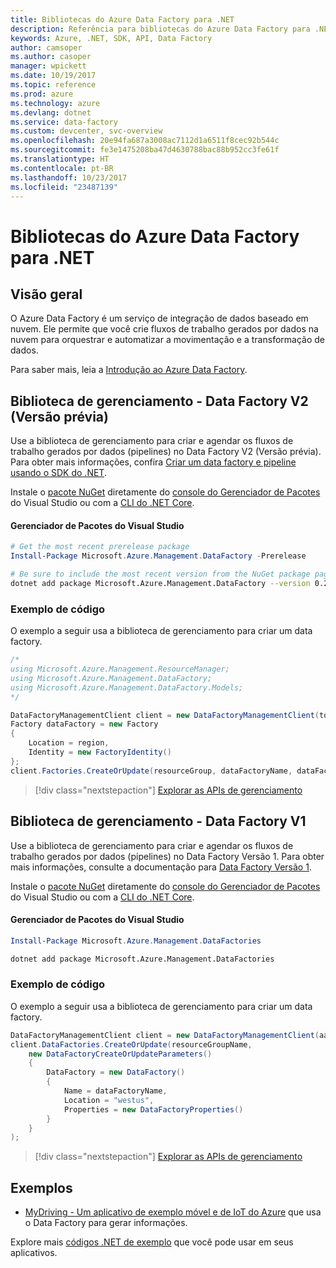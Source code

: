 ```yaml
---
title: Bibliotecas do Azure Data Factory para .NET
description: Referência para bibliotecas do Azure Data Factory para .NET
keywords: Azure, .NET, SDK, API, Data Factory
author: camsoper
ms.author: casoper
manager: wpickett
ms.date: 10/19/2017
ms.topic: reference
ms.prod: azure
ms.technology: azure
ms.devlang: dotnet
ms.service: data-factory
ms.custom: devcenter, svc-overview
ms.openlocfilehash: 20e94fa687a3008ac7112d1a6511f8cec92b544c
ms.sourcegitcommit: fe3e1475208ba47d4630788bac88b952cc3fe61f
ms.translationtype: HT
ms.contentlocale: pt-BR
ms.lasthandoff: 10/23/2017
ms.locfileid: "23487139"
---
```

# <a name="azure-data-factory-libraries-for-net"></a>Bibliotecas do Azure Data Factory para .NET

## <a name="overview"></a>Visão geral

O Azure Data Factory é um serviço de integração de dados baseado em nuvem. Ele permite que você crie fluxos de trabalho gerados por dados na nuvem para orquestrar e automatizar a movimentação e a transformação de dados.

Para saber mais, leia a [Introdução ao Azure Data Factory](/azure/data-factory/data-factory-introduction).

## <a name="management-library---data-factory-v2-preview"></a>Biblioteca de gerenciamento - Data Factory V2 (Versão prévia)

Use a biblioteca de gerenciamento para criar e agendar os fluxos de trabalho gerados por dados (pipelines) no Data Factory V2 (Versão prévia).  Para obter mais informações, confira [Criar um data factory e pipeline usando o SDK do .NET](/azure/data-factory/quickstart-create-data-factory-dot-net).

Instale o [pacote NuGet](https://www.nuget.org/packages/Microsoft.Azure.Management.DataFactory) diretamente do [console do Gerenciador de Pacotes][PackageManager] do Visual Studio ou com a [CLI do .NET Core][DotNetCLI].

#### <a name="visual-studio-package-manager"></a>Gerenciador de Pacotes do Visual Studio

```powershell
# Get the most recent prerelease package
Install-Package Microsoft.Azure.Management.DataFactory -Prerelease
```

```bash
# Be sure to include the most recent version from the NuGet package page
dotnet add package Microsoft.Azure.Management.DataFactory --version 0.2.0-preview
```

### <a name="code-example"></a>Exemplo de código

O exemplo a seguir usa a biblioteca de gerenciamento para criar um data factory.

```csharp
/*
using Microsoft.Azure.Management.ResourceManager;
using Microsoft.Azure.Management.DataFactory;
using Microsoft.Azure.Management.DataFactory.Models;
*/

DataFactoryManagementClient client = new DataFactoryManagementClient(tokenCredentials) { SubscriptionId = subscriptionId };
Factory dataFactory = new Factory
{
    Location = region,
    Identity = new FactoryIdentity()
};
client.Factories.CreateOrUpdate(resourceGroup, dataFactoryName, dataFactory);
```

> [!div class="nextstepaction"]
> [Explorar as APIs de gerenciamento](/dotnet/api/microsoft.azure.management.datafactory)

## <a name="management-library---data-factory-v1"></a>Biblioteca de gerenciamento - Data Factory V1

Use a biblioteca de gerenciamento para criar e agendar os fluxos de trabalho gerados por dados (pipelines) no Data Factory Versão 1.  Para obter mais informações, consulte a documentação para [Data Factory Versão 1](/azure/data-factory/v1/data-factory-introduction).

Instale o [pacote NuGet](https://www.nuget.org/packages/Microsoft.Azure.Management.DataFactories) diretamente do [console do Gerenciador de Pacotes][PackageManager] do Visual Studio ou com a [CLI do .NET Core][DotNetCLI].

#### <a name="visual-studio-package-manager"></a>Gerenciador de Pacotes do Visual Studio

```powershell
Install-Package Microsoft.Azure.Management.DataFactories
```

```bash
dotnet add package Microsoft.Azure.Management.DataFactories
```

### <a name="code-example"></a>Exemplo de código

O exemplo a seguir usa a biblioteca de gerenciamento para criar um data factory.

```csharp
DataFactoryManagementClient client = new DataFactoryManagementClient(aadTokenCredentials, resourceManagerUri);
client.DataFactories.CreateOrUpdate(resourceGroupName,
    new DataFactoryCreateOrUpdateParameters()
    {
        DataFactory = new DataFactory()
        {
            Name = dataFactoryName,
            Location = "westus",
            Properties = new DataFactoryProperties()
        }
    }
);
```

> [!div class="nextstepaction"]
> [Explorar as APIs de gerenciamento](/dotnet/api/overview/azure/datafactories/management)

## <a name="samples"></a>Exemplos

* [MyDriving - Um aplicativo de exemplo móvel e de IoT do Azure](https://azure.microsoft.com/resources/samples/mydriving/) que usa o Data Factory para gerar informações.

Explore mais [códigos .NET de exemplo](https://azure.microsoft.com/resources/samples/?platform=dotnet) que você pode usar em seus aplicativos.

[PackageManager]: https://docs.microsoft.com/nuget/tools/package-manager-console
[DotNetCLI]: https://docs.microsoft.com/dotnet/core/tools/dotnet-add-package
